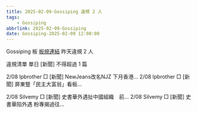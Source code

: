 ```yaml
---
title: 2025-02-09-Gossiping 違規 2 人
tags:
    - Gossiping
abbrlink: 2025-02-09-Gossiping
date: Gossiping-2025-02-09 12:00:00
---
```

Gossiping 板 [板規連結](https://www.ptt.cc/bbs/Gossiping/M.1637425085.A.07D.html)
昨天違規 2 人
<!-- more -->

違規清單
單日 [新聞] 不得超過 1 篇

2/08 lpbrother □ [新聞] NewJeans改名NJZ 下月香港…
2/08 lpbrother □ [新聞] 屏東豎「民主大富翁」看板…

2/08 Silvemy □ [新聞] 史書華外遇扯中國組織　前…
2/08 Silvemy □ [新聞] 史書華陷外遇 粉專揭過往…
